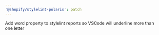 ```yaml
---
'@shopify/stylelint-polaris': patch
---
```


Add word property to stylelint reports so VSCode will underline more than one letter
